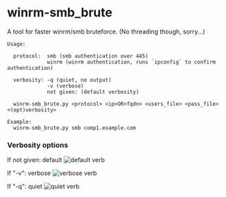 # winrm-smb_brute
A tool for faster winrm/smb bruteforce. (No threading though, sorry...)

```shell
Usage:  

  protocol:  smb (smb authentication over 445)
             winrm (winrm authentication, runs `ipconfig` to confirm authentication)

  verbosity: -q (quiet, no output)
             -v (verbose)
             not given: (default verbosity)

  winrm-smb_brute.py <protocol> <ip>OR<fqdn> <users_file> <pass_file> <(opt)verbosity>

Example:
  winrm-smb_brute.py smb comp1.example.com
```

### Verbosity options

If not given: default
![default verb](https://github.com/Dogru-Isim/winrm-smb_brute/tree/main/img/default_verb.png?raw=true)

If "-v": verbose
![verbose verb](https://github.com/Dogru-Isim/winrm-smb_brute/tree/main/img/verbose_verb.png?raw=true)

If "-q": quiet
![quiet verb](https://github.com/Dogru-Isim/winrm-smb_brute/tree/main/img/quiet_verb.png?raw=true)
